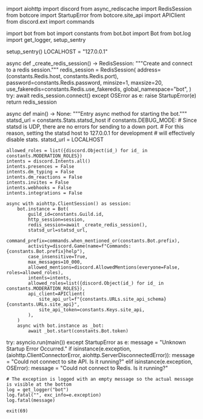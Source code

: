 
import aiohttp
import discord
from async_rediscache import RedisSession
from botcore import StartupError
from botcore.site_api import APIClient
from discord.ext import commands

import bot
from bot import constants
from bot.bot import Bot
from bot.log import get_logger, setup_sentry

setup_sentry()
LOCALHOST = "127.0.0.1"


async def _create_redis_session() -> RedisSession:
    """Create and connect to a redis session."""
    redis_session = RedisSession(
        address=(constants.Redis.host, constants.Redis.port),
        password=constants.Redis.password,
        minsize=1,
        maxsize=20,
        use_fakeredis=constants.Redis.use_fakeredis,
        global_namespace="bot",
    )
    try:
        await redis_session.connect()
    except OSError as e:
        raise StartupError(e)
    return redis_session


async def main() -> None:
    """Entry async method for starting the bot."""
    statsd_url = constants.Stats.statsd_host
    if constants.DEBUG_MODE:
        # Since statsd is UDP, there are no errors for sending to a down port.
        # For this reason, setting the statsd host to 127.0.0.1 for development
        # will effectively disable stats.
        statsd_url = LOCALHOST

    allowed_roles = list({discord.Object(id_) for id_ in constants.MODERATION_ROLES})
    intents = discord.Intents.all()
    intents.presences = False
    intents.dm_typing = False
    intents.dm_reactions = False
    intents.invites = False
    intents.webhooks = False
    intents.integrations = False

    async with aiohttp.ClientSession() as session:
        bot.instance = Bot(
            guild_id=constants.Guild.id,
            http_session=session,
            redis_session=await _create_redis_session(),
            statsd_url=statsd_url,
            command_prefix=commands.when_mentioned_or(constants.Bot.prefix),
            activity=discord.Game(name=f"Commands: {constants.Bot.prefix}help"),
            case_insensitive=True,
            max_messages=10_000,
            allowed_mentions=discord.AllowedMentions(everyone=False, roles=allowed_roles),
            intents=intents,
            allowed_roles=list({discord.Object(id_) for id_ in constants.MODERATION_ROLES}),
            api_client=APIClient(
                site_api_url=f"{constants.URLs.site_api_schema}{constants.URLs.site_api}",
                site_api_token=constants.Keys.site_api,
            ),
        )
        async with bot.instance as _bot:
            await _bot.start(constants.Bot.token)


try:
    asyncio.run(main())
except StartupError as e:
    message = "Unknown Startup Error Occurred."
    if isinstance(e.exception, (aiohttp.ClientConnectorError, aiohttp.ServerDisconnectedError)):
        message = "Could not connect to site API. Is it running?"
    elif isinstance(e.exception, OSError):
        message = "Could not connect to Redis. Is it running?"

    # The exception is logged with an empty message so the actual message is visible at the bottom
    log = get_logger("bot")
    log.fatal("", exc_info=e.exception)
    log.fatal(message)

    exit(69)
    
